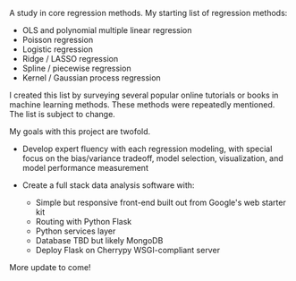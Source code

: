 A study in core regression methods.  My starting list of regression methods:
* OLS and polynomial multiple linear regression
* Poisson regression
* Logistic regression
* Ridge / LASSO regression
* Spline / piecewise regression
* Kernel / Gaussian process regression

I created this list by surveying several popular online tutorials or books in machine learning methods. These methods were repeatedly mentioned. The list is subject to change.

My goals with this project are twofold.
* Develop expert fluency with each regression modeling, with special focus on the bias/variance tradeoff, model selection, visualization, and model performance measurement

* Create a full stack data analysis software with:

  * Simple but responsive front-end built out from Google's web starter kit  
  * Routing with Python Flask  
  * Python services layer  
  * Database TBD but likely MongoDB  
  * Deploy Flask on Cherrypy WSGI-compliant server  

More update to come!